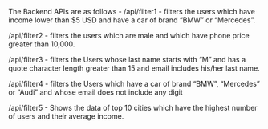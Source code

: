 The Backend APIs are as follows -
/api/filter1 - filters the users which have income lower than $5 USD and have a car of brand “BMW” or “Mercedes”.

/api/filter2 - filters the users which are male and which have phone price greater than 10,000.

/api/filter3 - filters the Users whose last name starts with “M” and has a quote character length greater than 15 and email includes his/her last name.

/api/filter4 - filters the Users which have a car of brand “BMW”, “Mercedes” or “Audi” and whose email does not include any digit

/api/filter5 - Shows the data of top 10 cities which have the highest number of users and their average income.
